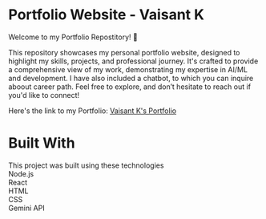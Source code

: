# Portfolio Website - Vaisant K
Welcome to my Portfolio Repostitory! 🚀

This repository showcases my personal portfolio website, designed to highlight my skills, projects, and professional journey. It's crafted to provide a comprehensive view of my work, demonstrating my expertise in
AI/ML and development.
I have also included a chatbot, to which you can inquire aboout career path.
Feel free to explore, and don’t hesitate to reach out if you'd like to connect!

Here's the link to my Portfolio: [Vaisant K's Portfolio](https://portfolio-git-main-vaisant-k-iitracins-projects.vercel.app/)

# Built With
This project was built using these technologies\
Node.js\
React\
HTML\
CSS\
Gemini API
